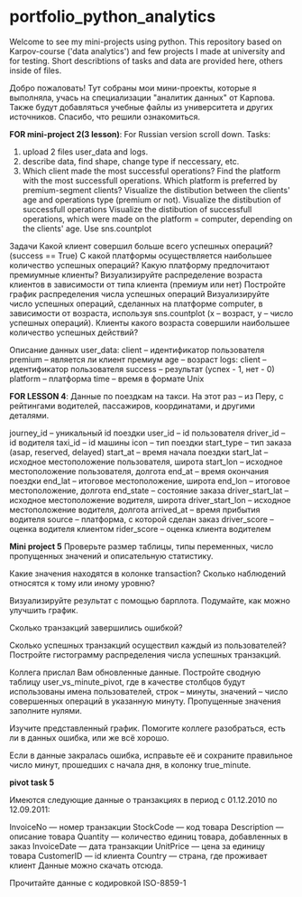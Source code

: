 # portfolio_python_analytics
Welcome to see my mini-projects using python. This repository based on Karpov-course ('data analytics') and few projects I made at university and for testing.
Short describtions of tasks and data are provided here, others inside of files.

Добро пожаловать! Тут собраны мои мини-проекты, которые я выполняла, учась на специализации "аналитик данных" от Карпова. Также будут добавляться учебные файлы из университета и других источников. Спасибо, что решили ознакомиться.

**FOR mini-project 2(3 lesson)**:
For Russian version scroll down.
Tasks:
1) upload 2 files  user_data and logs.
2) describe data, find shape, change type if neccessary, etc.
3) Which client made the most successful operations? 
Find the platform with the most successfull operations. 
Which platform is preferred by premium-segment clients? 
Visualize the distibution between the clients' age and operations type (premium or not).
Visualize the distibution of successfull operations
Visualize the distibution of successfull operations, which were made on the platform = computer, depending on the clients' age. Use sns.countplot

Задачи
Какой клиент совершил больше всего успешных операций? (success == True) С какой платформы осуществляется наибольшее количество успешных операций? Какую платформу предпочитают премиумные клиенты? Визуализируйте распределение возраста клиентов в зависимости от типа клиента (премиум или нет) Постройте график распределения числа успешных операций Визуализируйте число успешных операций, сделанных на платформе computer, в зависимости от возраста, используя sns.countplot (x – возраст, y – число успешных операций). Клиенты какого возраста совершили наибольшее количество успешных действий?

Описание данных user_data:
client – идентификатор пользователя premium – является ли клиент премиум age – возраст logs:
client – идентификатор пользователя success – результат (успех - 1, нет - 0) platform – платформа time – время в формате Unix

**FOR LESSON 4**:
Данные по поездкам на такси. На этот раз – из Перу, с рейтингами водителей, пассажиров, координатами, и другими деталями.

journey_id – уникальный id поездки
user_id – id пользователя
driver_id – id водителя
taxi_id – id машины
icon – тип поездки
start_type – тип заказа (asap, reserved, delayed)
start_at – время начала поездки
start_lat – исходное местоположение пользователя, широта
start_lon – исходное местоположение пользователя, долгота
end_at – время окончания поездки
end_lat – итоговое местоположение, широта
end_lon – итоговое местоположение, долгота
end_state – состояние заказа
driver_start_lat – исходное местоположение водителя, широта
driver_start_lon – исходное местоположение водителя, долгота
arrived_at – время прибытия водителя
source – платформа, с которой сделан заказ
driver_score – оценка водителя клиентом
rider_score – оценка клиента водителем

**Mini project 5**
Проверьте размер таблицы, типы переменных, число пропущенных значений и описательную статистику.

Какие значения находятся в колонке transaction? Сколько наблюдений относятся к тому или иному уровню?

Визуализируйте результат с помощью барплота. Подумайте, как можно улучшить график.

Сколько транзакций завершились ошибкой?

Сколько успешных транзакций осуществил каждый из пользователей? Постройте гистограмму распределения числа успешных транзакций.

Коллега прислал Вам обновленные данные. Постройте сводную таблицу user_vs_minute_pivot, где в качестве столбцов будут использованы имена пользователей, строк – минуты, значений – число совершенных операций в указанную минуту. Пропущенные значения заполните нулями.

Изучите представленный график. Помогите коллеге разобраться, есть ли в данных ошибка, или же всё хорошо.

Если в данные закралась ошибка, исправьте её и сохраните правильное число минут, прошедших с начала дня, в колонку true_minute.


**pivot task 5**

Имеются следующие данные о транзакциях в период с 01.12.2010 по 12.09.2011:

InvoiceNo — номер транзакции
StockCode — код товара
Description — описание товара
Quantity — количество единиц товара, добавленных в заказ
InvoiceDate — дата транзакции 
UnitPrice — цена за единицу товара
CustomerID — id клиента
Country — страна, где проживает клиент
Данные можно скачать отсюда.

Прочитайте данные с кодировкой ISO-8859-1
